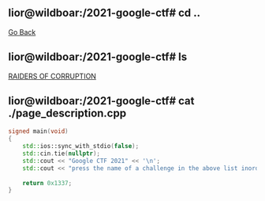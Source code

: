 ## lior@wildboar:/2021-google-ctf# cd ..

[Go Back](../index.md)

## lior@wildboar:/2021-google-ctf# ls

[RAIDERS OF CORRUPTION](./raiders_of_corruption/index.md)

## lior@wildboar:/2021-google-ctf# cat ./page_description.cpp

```c++
signed main(void)
{
    std::ios::sync_with_stdio(false);
    std::cin.tie(nullptr);
    std::cout << "Google CTF 2021" << '\n';
    std::cout << "press the name of a challenge in the above list inorder to see its writeup." << '\n';
    
    return 0x1337;
}
```
